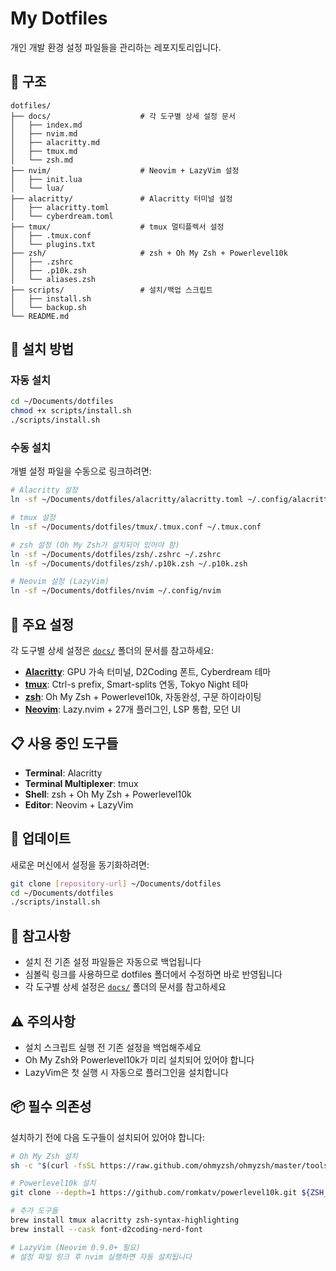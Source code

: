 # My Dotfiles

개인 개발 환경 설정 파일들을 관리하는 레포지토리입니다.

## 📁 구조

```
dotfiles/
├── docs/                    # 각 도구별 상세 설정 문서
│   ├── index.md
│   ├── nvim.md
│   ├── alacritty.md
│   ├── tmux.md
│   └── zsh.md
├── nvim/                    # Neovim + LazyVim 설정
│   ├── init.lua
│   └── lua/
├── alacritty/               # Alacritty 터미널 설정
│   ├── alacritty.toml
│   └── cyberdream.toml
├── tmux/                    # tmux 멀티플렉서 설정
│   ├── .tmux.conf
│   └── plugins.txt
├── zsh/                     # zsh + Oh My Zsh + Powerlevel10k
│   ├── .zshrc
│   ├── .p10k.zsh
│   └── aliases.zsh
├── scripts/                 # 설치/백업 스크립트
│   ├── install.sh
│   └── backup.sh
└── README.md
```

## 🚀 설치 방법

### 자동 설치
```bash
cd ~/Documents/dotfiles
chmod +x scripts/install.sh
./scripts/install.sh
```

### 수동 설치
개별 설정 파일을 수동으로 링크하려면:

```bash
# Alacritty 설정
ln -sf ~/Documents/dotfiles/alacritty/alacritty.toml ~/.config/alacritty/alacritty.toml

# tmux 설정
ln -sf ~/Documents/dotfiles/tmux/.tmux.conf ~/.tmux.conf

# zsh 설정 (Oh My Zsh가 설치되어 있어야 함)
ln -sf ~/Documents/dotfiles/zsh/.zshrc ~/.zshrc
ln -sf ~/Documents/dotfiles/zsh/.p10k.zsh ~/.p10k.zsh

# Neovim 설정 (LazyVim)
ln -sf ~/Documents/dotfiles/nvim ~/.config/nvim
```

## 🔧 주요 설정

각 도구별 상세 설정은 [`docs/`](docs/) 폴더의 문서를 참고하세요:

- **[Alacritty](docs/alacritty.md)**: GPU 가속 터미널, D2Coding 폰트, Cyberdream 테마
- **[tmux](docs/tmux.md)**: Ctrl-s prefix, Smart-splits 연동, Tokyo Night 테마  
- **[zsh](docs/zsh.md)**: Oh My Zsh + Powerlevel10k, 자동완성, 구문 하이라이팅
- **[Neovim](docs/nvim.md)**: Lazy.nvim + 27개 플러그인, LSP 통합, 모던 UI

## 📋 사용 중인 도구들

- **Terminal**: Alacritty
- **Terminal Multiplexer**: tmux  
- **Shell**: zsh + Oh My Zsh + Powerlevel10k
- **Editor**: Neovim + LazyVim

## 🔄 업데이트

새로운 머신에서 설정을 동기화하려면:

```bash
git clone [repository-url] ~/Documents/dotfiles
cd ~/Documents/dotfiles
./scripts/install.sh
```

## 📝 참고사항

- 설치 전 기존 설정 파일들은 자동으로 백업됩니다
- 심볼릭 링크를 사용하므로 dotfiles 폴더에서 수정하면 바로 반영됩니다
- 각 도구별 상세 설정은 [`docs/`](docs/) 폴더의 문서를 참고하세요

## ⚠️ 주의사항

- 설치 스크립트 실행 전 기존 설정을 백업해주세요
- Oh My Zsh와 Powerlevel10k가 미리 설치되어 있어야 합니다
- LazyVim은 첫 실행 시 자동으로 플러그인을 설치합니다

## 📦 필수 의존성

설치하기 전에 다음 도구들이 설치되어 있어야 합니다:

```bash
# Oh My Zsh 설치
sh -c "$(curl -fsSL https://raw.github.com/ohmyzsh/ohmyzsh/master/tools/install.sh)"

# Powerlevel10k 설치
git clone --depth=1 https://github.com/romkatv/powerlevel10k.git ${ZSH_CUSTOM:-$HOME/.oh-my-zsh/custom}/themes/powerlevel10k

# 추가 도구들
brew install tmux alacritty zsh-syntax-highlighting
brew install --cask font-d2coding-nerd-font

# LazyVim (Neovim 0.9.0+ 필요)
# 설정 파일 링크 후 nvim 실행하면 자동 설치됩니다
```
